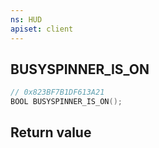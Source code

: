 ```yaml
---
ns: HUD
apiset: client
---
```

## BUSYSPINNER_IS_ON

```c
// 0x823BF7B1DF613A21
BOOL BUSYSPINNER_IS_ON();
```



## Return value